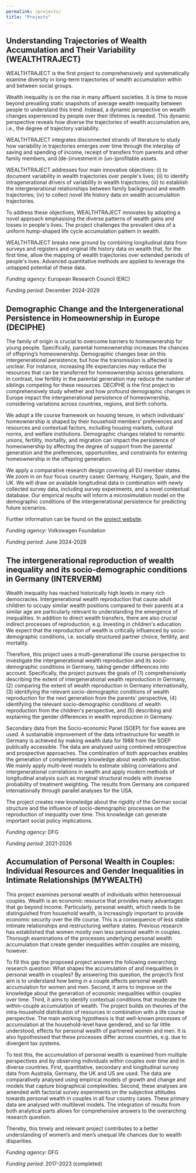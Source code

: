 ```yaml
---
permalink: /projects/
title: "Projects"
---
```


## Understanding Trajectories of Wealth Accumulation and Their Variability (WEALTHTRAJECT)

WEALTHTRAJECT is the first project to comprehensively and systematically examine diversity in long-term trajectories of wealth accumulation within and between social groups.

Wealth inequality is on the rise in many affluent societies. It is time to move beyond prevailing static snapshots of average wealth inequality between people to understand this trend. Instead, a dynamic perspective on wealth changes experienced by people over their lifetimes is needed. This dynamic perspective reveals how diverse the trajectories of wealth accumulation are, i.e., the degree of trajectory variability.

WEALTHTRAJECT integrates disconnected strands of literature to study how variability in trajectories emerges over time through the interplay of saving and spending of income, receipt of transfers from parents and other family members, and (de-)investment in (un-)profitable assets.

WEALTHTRAJECT addresses four main innovative objectives: (i) to document variability in wealth trajectories over people's lives; (ii) to identify intragenerational drivers of variability in wealth trajectories; (iii) to establish the intergenerational relationships between family background and wealth trajectories; (iv) to collect novel life history data on wealth accumulation trajectories.

To address these objectives, WEALTHTRAJECT innovates by adopting a novel approach emphasising the diverse patterns of wealth gains and losses in people's lives. The project challenges the prevalent idea of a uniform hump-shaped life cycle accumulation pattern in wealth.

WEALTHTRAJECT breaks new ground by combining longitudinal data from surveys and registers and original life history data on wealth that, for the first time, allow the mapping of wealth trajectories over extended periods of people's lives. Advanced quantitative methods are applied to leverage the untapped potential of these data.

*Funding agency*: European	Research Council (ERC)

*Funding period*: December 2024-2029

## Demographic Change and the Intergenerational Persistence in Homeownership in Europe (DECIPHE)

The family of origin is crucial to overcome barriers to homeownership for young people. Specifically, parental homeownership increases the chances of offspring’s homeownership. Demographic changes bear on this intergenerational persistence, but how the transmission is affected is unclear.  For instance, increasing life expectancies may reduce the resources that can be transferred for homeownership across generations. In contrast, low fertility in the parental generation may reduce the number of siblings competing for these resources. DECIPHE is the first project to comprehensively study whether and how profound demographic changes in Europe impact the intergenerational persistence of homeownership, considering variations across countries, regions, and birth cohorts.

We adopt a life course framework on housing tenure, in which individuals’ homeownership is shaped by their household members’ preferences and resources and contextual factors, including housing markets, cultural norms, and welfare institutions. Demographic changes related to romantic unions, fertility, mortality, and migration can impact the persistence of homeownership by affecting the degree of support from the parental generation and the preferences, opportunities, and constraints for entering homeownership in the offspring generation.

We apply a comparative research design covering all EU member states. We zoom in on four focus country cases: Germany, Hungary, Spain, and the UK. We will draw on available longitudinal data in combination with newly collected survey data, including survey experiments, and a novel contextual database. Our empirical results will inform a microsimulation model on the demographic conditions of the intergenerational persistence for predicting future scenarios. 

Further information can be found on the [project website](https://www.deciphe.eu).

*Funding agency*: Volkswagen Foundation

*Funding period*: June 2024-2028

## The intergenerational reproduction of wealth inequality and its socio-demographic conditions in Germany (INTERVERM)

Wealth inequality has reached historically high levels in many rich democracies. Intergenerational wealth reproduction that cause adult children to occupy similar wealth positions compared to their parents at a similar age are particularly relevant to understanding the emergence of inequalities. In addition to direct wealth transfers, there are also crucial indirect processes of reproduction, e.g. investing in children's education. We expect that the reproduction of wealth is critically influenced by socio-demographic conditions, i.e. socially structured partner choice, fertility, and mortality.

Therefore, this project uses a multi-generational life course perspective to investigate the intergenerational wealth reproduction and its socio-demographic conditions in Germany, taking gender differences into account. Specifically, the project pursues the goals of (1) comprehensively describing the extent of intergenerational wealth reproduction in Germany, (2) comparing the extent of wealth reproduction in Germany internationally, (3) identifying the relevant socio-demographic conditions of wealth reproduction for the next generation from the parents' perspective, (4) identifying the relevant socio-demographic conditions of wealth reproduction from the children's perspective, and (5) describing and explaining the gender differences in wealth reproduction in Germany. 

Secondary data from the Socio-economic Panel (SOEP) for five waves are used. A sustainable improvement of the data infrastructure for wealth in Germany is achieved by making wealth data for 1988 from the SOEP publically accessible. The data are analysed using combined retrospective and prospective approaches. The combination of both approaches enables the generation of complementary knowledge about wealth reproduction. We mainly apply multi-level models to estimate sibling correlations and intergenerational correlations in wealth and apply modern methods of longitudinal analysis such as marginal structural models with inverse probability of treatment weighting. The results from Germany are compared internationally through parallel analyses for the USA. 

The project creates new knowledge about the rigidity of the German social structure and the influence of socio-demographic processes on the reproduction of inequality over time. This knowledge can generate important social policy implications.

*Funding agency*: DFG

*Funding period*: 2021-2026

## Accumulation of Personal Wealth in Couples: Individual Resources and Gender Inequalities in Intimate Relationships (MYWEALTH)

This project examines personal wealth of individuals within heterosexual couples. Wealth is an economic resource that provides many advantages that go beyond income. Particularly, personal wealth, which needs to be distinguished from household wealth, is increasingly important to provide economic security over the life course. This is a consequence of less stable intimate relationships and restructuring welfare states. Previous research has established that women mostly own less personal wealth in couples. Thorough examinations of the processes underlying personal wealth accumulation that create gender inequalities within couples are missing, however. 

To fill this gap the proposed project answers the following overarching research question: What shapes the accumulation of and inequalities in personal wealth in couples? By answering this question, the project’s first aim is to understand how being in a couple affects personal wealth accumulation for women and men. Second, it aims to improve on the knowledge about the generation of economic inequalities within couples over time. Third, it aims to identify contextual conditions that moderate the within-couple accumulation of wealth. The project builds on theories of the intra-household distribution of resources in combination with a life course perspective. The main working hypothesis is that well-known processes of accumulation at the household-level have gendered, and so far little understood, effects for personal wealth of partnered women and men. It is also hypothesised that these processes differ across countries, e.g. due to divergent tax systems. 

To test this, the accumulation of personal wealth is examined from multiple perspectives and by observing individuals within couples over time and in diverse countries. First, quantitative, secondary and longitudinal survey data from Australia, Germany, the UK and US are used. The data are comparatively analysed using empirical models of growth and change and models that capture biographical complexities. Second, these analyses are amended with factorial survey experiments on the subjective attitudes towards personal wealth in couples in all four country cases. These primary data are analysed with multilevel models. The integration of results from both analytical parts allows for comprehensive answers to the overarching research question. 

Thereby, this timely and relevant project contributes to a better understanding of women’s and men’s unequal life chances due to wealth disparities.

*Funding agency*: DFG

*Funding period*: 2017-2023 (completed)
